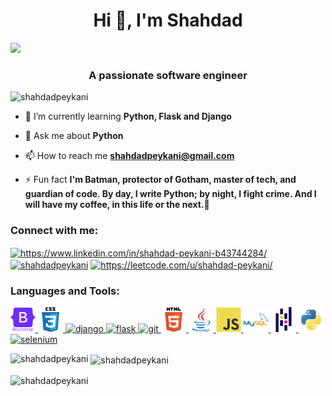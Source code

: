<h1 align="center">Hi 👋, I'm Shahdad</h1>

<img src="https://media1.giphy.com/media/v1.Y2lkPTc5MGI3NjExemZwZmo5dnhoZjdtaGoxazkxaGxyZjNoZTl0cmMzYTg2N3ExaHFzZiZlcD12MV9pbnRlcm5hbF9naWZfYnlfaWQmY3Q9Zw/bGgsc5mWoryfgKBx1u/giphy.webp" width=200px>

<h3 align="center">A passionate software engineer</h3>

<p align="left"> <img src="https://komarev.com/ghpvc/?username=shahdadpeykani&label=Profile%20views&color=0e75b6&style=flat" alt="shahdadpeykani" /> </p>

- 🌱 I’m currently learning **Python, Flask and Django**

- 💬 Ask me about **Python**

- 📫 How to reach me **shahdadpeykani@gmail.com**

- ⚡ Fun fact **I'm Batman, protector of Gotham, master of tech, and guardian of code. By day, I write Python; by night, I fight crime. And I will have my coffee, in this life or the next.🦇**

<h3 align="left">Connect with me:</h3>
<p align="left">
<a href="https://linkedin.com/in/https://www.linkedin.com/in/shahdad-peykani-b43744284/" target="blank"><img align="center" src="https://raw.githubusercontent.com/rahuldkjain/github-profile-readme-generator/master/src/images/icons/Social/linked-in-alt.svg" alt="https://www.linkedin.com/in/shahdad-peykani-b43744284/" height="30" width="40" /></a>
<a href="https://instagram.com/shahdadpeykani" target="blank"><img align="center" src="https://raw.githubusercontent.com/rahuldkjain/github-profile-readme-generator/master/src/images/icons/Social/instagram.svg" alt="shahdadpeykani" height="30" width="40" /></a>
<a href="https://www.leetcode.com/https://leetcode.com/u/shahdad-peykani/" target="blank"><img align="center" src="https://raw.githubusercontent.com/rahuldkjain/github-profile-readme-generator/master/src/images/icons/Social/leet-code.svg" alt="https://leetcode.com/u/shahdad-peykani/" height="30" width="40" /></a>
</p>

<h3 align="left">Languages and Tools:</h3>
<p align="left"> <a href="https://getbootstrap.com" target="_blank" rel="noreferrer"> <img src="https://raw.githubusercontent.com/devicons/devicon/master/icons/bootstrap/bootstrap-plain-wordmark.svg" alt="bootstrap" width="40" height="40"/> </a> <a href="https://www.w3schools.com/css/" target="_blank" rel="noreferrer"> <img src="https://raw.githubusercontent.com/devicons/devicon/master/icons/css3/css3-original-wordmark.svg" alt="css3" width="40" height="40"/> </a> <a href="https://www.djangoproject.com/" target="_blank" rel="noreferrer"> <img src="https://cdn.worldvectorlogo.com/logos/django.svg" alt="django" width="40" height="40"/> </a> <a href="https://flask.palletsprojects.com/" target="_blank" rel="noreferrer"> <img src="https://www.vectorlogo.zone/logos/pocoo_flask/pocoo_flask-icon.svg" alt="flask" width="40" height="40"/> </a> <a href="https://git-scm.com/" target="_blank" rel="noreferrer"> <img src="https://www.vectorlogo.zone/logos/git-scm/git-scm-icon.svg" alt="git" width="40" height="40"/> </a> <a href="https://www.w3.org/html/" target="_blank" rel="noreferrer"> <img src="https://raw.githubusercontent.com/devicons/devicon/master/icons/html5/html5-original-wordmark.svg" alt="html5" width="40" height="40"/> </a> <a href="https://www.java.com" target="_blank" rel="noreferrer"> <img src="https://raw.githubusercontent.com/devicons/devicon/master/icons/java/java-original.svg" alt="java" width="40" height="40"/> </a> <a href="https://developer.mozilla.org/en-US/docs/Web/JavaScript" target="_blank" rel="noreferrer"> <img src="https://raw.githubusercontent.com/devicons/devicon/master/icons/javascript/javascript-original.svg" alt="javascript" width="40" height="40"/> </a> <a href="https://www.mysql.com/" target="_blank" rel="noreferrer"> <img src="https://raw.githubusercontent.com/devicons/devicon/master/icons/mysql/mysql-original-wordmark.svg" alt="mysql" width="40" height="40"/> </a> <a href="https://pandas.pydata.org/" target="_blank" rel="noreferrer"> <img src="https://raw.githubusercontent.com/devicons/devicon/2ae2a900d2f041da66e950e4d48052658d850630/icons/pandas/pandas-original.svg" alt="pandas" width="40" height="40"/> </a> <a href="https://www.python.org" target="_blank" rel="noreferrer"> <img src="https://raw.githubusercontent.com/devicons/devicon/master/icons/python/python-original.svg" alt="python" width="40" height="40"/> </a> <a href="https://www.selenium.dev" target="_blank" rel="noreferrer"> <img src="https://raw.githubusercontent.com/detain/svg-logos/780f25886640cef088af994181646db2f6b1a3f8/svg/selenium-logo.svg" alt="selenium" width="40" height="40"/> </a> </p>

<p><img align="left" src="https://github-readme-stats.vercel.app/api/top-langs?username=shahdadpeykani&show_icons=true&locale=en&layout=compact" alt="shahdadpeykani" /></p>

<p>&nbsp;<img align="center" src="https://github-readme-stats.vercel.app/api?username=shahdadpeykani&show_icons=true&locale=en" alt="shahdadpeykani" /></p>

<p><img align="center" src="https://github-readme-streak-stats.herokuapp.com/?user=shahdadpeykani&" alt="shahdadpeykani" /></p>

